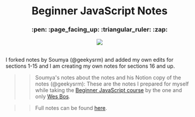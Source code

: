 <h1 align="center">
  Beginner JavaScript Notes
</h1>

<h3 align="center">
   :pen: :page_facing_up: :triangular_ruler: :zap:
</h3>

<p align="center"><img align="center" src="https://encrypted-tbn0.gstatic.com/images?q=tbn:ANd9GcTlnA1blBeGIRgFSBoaQ5ga0Houzm05zyuM_RXqDlSBbAFXKoJJ&s"/></p><br />
I forked notes by Soumya (@geekysrm) and added my own edits for sections 1-15 and I am creating my own notes for sections 16 and up. 

>>Soumya's notes about the notes and his Notion copy of the notes (@geekysrm):
These are the notes I prepared for myself while taking the [Beginner JavaScript course](https://BeginnerJavaScript.com) by the one and only [Wes Bos](https://wesbos.com).

>>Full notes can be found [here](https://www.notion.so/geekysrm/Beginner-JavaScript-e2ef045754d14e96b93791f638bbcaf6).

